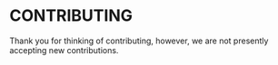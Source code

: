 # CONTRIBUTING

Thank you for thinking of contributing, however, we are not presently accepting new contributions.